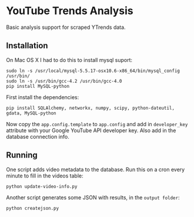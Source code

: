 YouTube Trends Analysis
=======================

Basic analysis support for scraped YTrends data.

Installation
------------

On Mac OS X I had to do this to install mysql suport:
```
sudo ln -s /usr/local/mysql-5.5.17-osx10.6-x86_64/bin/mysql_config /usr/bin/
sudo ln -s /usr/bin/gcc-4.2 /usr/bin/gcc-4.0
pip install MySQL-python
```

First install the dependencies:
```
pip install SQLAlchemy, networkx, numpy, scipy, python-dateutil, gdata, MySQL-python
```

Now copy the `app.config.template` to `app.config` and add in `developer_key`
attribute with your Google YouTube API developer key.  Also add in the database 
connection info.

Running
-------

One script adds video metadata to the database.  Run this on a cron every 
minute to fill in the videos table:
```
python update-video-info.py
```

Another script generates some JSON with results, in the `output folder`:
```
python createjson.py
```
